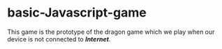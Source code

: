 # basic-Javascript-game

This game is the prototype of the dragon game which we play when our device is not connected to **_Internet_**.
